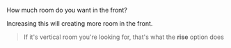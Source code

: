 
How much room do you want in the front?

Increasing this will creating more room in the front.

> If it's vertical room you're looking for, that's what the **rise** option does